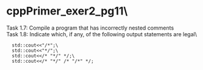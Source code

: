 # cppPrimer_exer2_pg11\
Task 1.7: Compile a program that has incorrectly nested comments\
Task 1.8: Indicate which, if any, of the following output statements are legal\
```
  std::cout<<"/*";\
  std::cout<<"*/";\
  std::cout<</* "*/" */;\
  std::cout<</* "*/" /* "/*" */;
  ```
